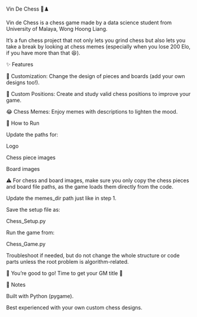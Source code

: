 Vin De Chess 🐎♟️

Vin de Chess is a chess game made by a data science student from University of Malaya, Wong Hoong Liang.

It’s a fun chess project that not only lets you grind chess but also lets you take a break by looking at chess memes (especially when you lose 200 Elo, if you have more than that 😆).

✨ Features

🎨 Customization: Change the design of pieces and boards (add your own designs too!).

🧩 Custom Positions: Create and study valid chess positions to improve your game.

😂 Chess Memes: Enjoy memes with descriptions to lighten the mood.

🚀 How to Run

Update the paths for:

Logo

Chess piece images

Board images

⚠️ For chess and board images, make sure you only copy the chess pieces and board file paths, as the game loads them directly from the code.

Update the memes_dir path just like in step 1.

Save the setup file as:

Chess_Setup.py


Run the game from:

Chess_Game.py


Troubleshoot if needed, but do not change the whole structure or code parts unless the root problem is algorithm-related.

🎉 You’re good to go! Time to get your GM title 👑

📌 Notes

Built with Python (pygame).

Best experienced with your own custom chess designs.
